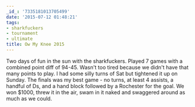```yaml
---
_id_: '7335181013705499'
date: '2015-07-12 01:48:21'
tags:
- sharkfuckers
- tournament
- ultimate
title: Ow My Knee 2015
---
```


Two days of fun in the sun with the sharkfuckers. Played 7 games with a
combined point diff of 94-45. Wasn't too tired because we didn't have that
many points to play. I had some silly turns of Sat but tightened it up on
Sunday. The finals was my best game - no turns, at least 4 assists, a
handful of Ds, and a hand block followed by a Rochester for the goal. We
won $1000, threw it in the air, swam in it naked and swaggered around as
much as we could.
